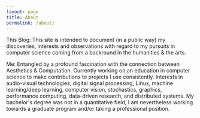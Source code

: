 ```yaml
---
layout: page
title: About
permalink: /about/
---
```


This Blog: This site is intended to document (in a public way) my discoveries, interests and observations with regard to my pursuits in computer science coming from a backround in the humanities & the arts. 

Me: Entangled by a profound fascination with the connection between Aesthetics & Computation. Currently working on an education in computer science to make contributions to projects I use consistently. Interests in audio-visual technologies, digital signal processing, Linux, machine learning/deep learning, computer vision, stochastics, graphics, performance computing, data-driven research, and distributed systems.
My bachelor's degree was not in a quantitative field, I am nevertheless working towards a graduate program and/or taking a professional position. 

